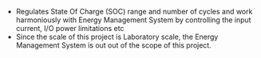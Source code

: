 - Regulates State Of Charge (SOC) range and number of cycles and work harmoniously with Energy Management System by controlling the input current, I/O power limitations etc
- Since the scale of this project is Laboratory scale, the Energy Management System is out out of the scope of this project.
